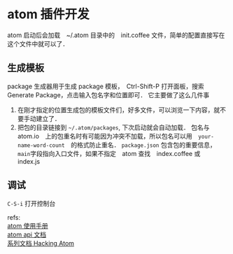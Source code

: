 # atom 插件开发
atom 启动后会加载　~/.atom 目录中的　init.coffee 文件，简单的配置直接写在这个文件中就可以了．

## 生成模板
package 生成器用于生成 package 模板，　Ctrl-Shift-P 打开面板，搜索　Generate Package，点击输入包名字和位置即可．
它主要做了这么几件事
1. 在刚才指定的位置生成包的模板文件们，好多文件，可以浏览一下内容，就不要手动建立了．
2. 把包的目录链接到 `~/.atom/packages`, 下次启动就会自动加载．
包名与　atom.io　上的包重名时有可能因为冲突不加载，所以包名可以用　`your-name-word-count`　的格式防止重名．
`package.json` 包含包的重要信息，`main`字段指向入口文件，如果不指定　atom 查找　index.coffee 或　index.js

## 调试
`C-S-i` 打开控制台





refs:  
[atom 使用手册](http://flight-manual.atom.io/)  
[atom api 文档](https://atom.io/docs/api/v1.15.0/AtomEnvironment)  
[系列文档 Hacking Atom](http://flight-manual.atom.io/hacking-atom/sections/tools-of-the-trade/)  
